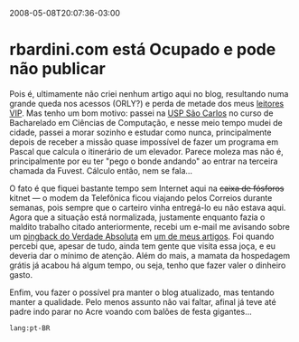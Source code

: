 2008-05-08T20:07:36-03:00
# rbardini.com está Ocupado e pode não publicar

Pois é, ultimamente não criei nenhum artigo aqui no blog, resultando numa grande queda nos acessos (ORLY?) e perda de metade dos meus [leitores VIP](https://www.feedburner.com/). Mas tenho um bom motivo: passei na [USP São Carlos](http://www.sc.usp.br/) no curso de Bacharelado em Ciências de Computação, e nesse meio tempo mudei de cidade, passei a morar sozinho e estudar como nunca, principalmente depois de receber a missão quase impossível de fazer um programa em Pascal que calcula o itinerário de um elevador. Parece moleza mas não é, principalmente por eu ter "pego o bonde andando" ao entrar na terceira chamada da Fuvest. Cálculo então, nem se fala...

O fato é que fiquei bastante tempo sem Internet aqui na ~~caixa de fósforos~~ kitnet — o modem da Telefônica ficou viajando pelos Correios durante semanas, pois sempre que o carteiro vinha entregá-lo eu não estava aqui. Agora que a situação está normalizada, justamente enquanto fazia o maldito trabalho citado anteriormente, recebi um e-mail me avisando sobre um [pingback do Verdade Absoluta](http://verdadeabsoluta.net/esporte/sangue-no-gelo-ou-nao) em [um de meus artigos](/a-luta-mais-violenta-durante-uma-partida-de-hoquei). Foi quando percebi que, apesar de tudo, ainda tem gente que visita essa joça, e eu deveria dar o mínimo de atenção. Além do mais, a mamata da hospedagem grátis já acabou há algum tempo, ou seja, tenho que fazer valer o dinheiro gasto.

Enfim, vou fazer o possível pra manter o blog atualizado, mas tentando manter a qualidade. Pelo menos assunto não vai faltar, afinal já teve até padre indo parar no Acre voando com balões de festa gigantes...

`lang:pt-BR`
